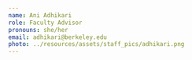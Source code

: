 ```yaml
---
name: Ani Adhikari
role: Faculty Advisor
pronouns: she/her
email: adhikari@berkeley.edu
photo: ../resources/assets/staff_pics/adhikari.png
---
```

